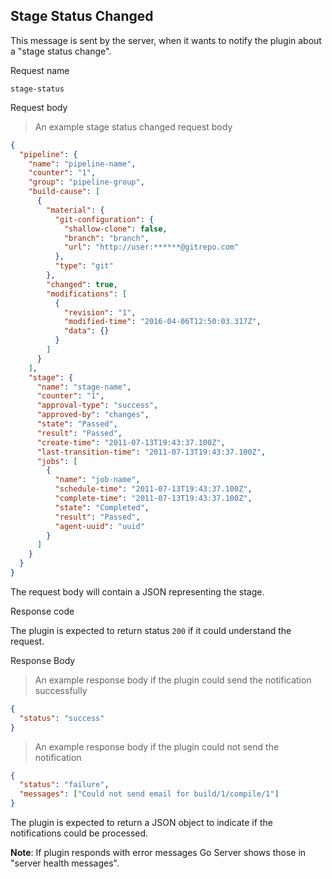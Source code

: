 ## Stage Status Changed

This message is sent by the server, when it wants to notify the plugin about a "stage status change".

<p class='request-name-heading'>Request name</p>

`stage-status`

<p class='request-body-heading'>Request body</p>

> An example stage status changed request body

```json
{
  "pipeline": {
    "name": "pipeline-name",
    "counter": "1",
    "group": "pipeline-group",
    "build-cause": [
      {
        "material": {
          "git-configuration": {
            "shallow-clone": false,
            "branch": "branch",
            "url": "http://user:******@gitrepo.com"
          },
          "type": "git"
        },
        "changed": true,
        "modifications": [
          {
            "revision": "1",
            "modified-time": "2016-04-06T12:50:03.317Z",
            "data": {}
          }
        ]
      }
    ],
    "stage": {
      "name": "stage-name",
      "counter": "1",
      "approval-type": "success",
      "approved-by": "changes",
      "state": "Passed",
      "result": "Passed",
      "create-time": "2011-07-13T19:43:37.100Z",
      "last-transition-time": "2011-07-13T19:43:37.100Z",
      "jobs": [
        {
          "name": "job-name",
          "schedule-time": "2011-07-13T19:43:37.100Z",
          "complete-time": "2011-07-13T19:43:37.100Z",
          "state": "Completed",
          "result": "Passed",
          "agent-uuid": "uuid"
        }
      ]
    }
  }
}
```

The request body will contain a JSON representing the stage.

<p class='response-code-heading'>Response code</p>

The plugin is expected to return status `200` if it could understand the request.

<p class='response-body-heading'>Response Body</p>

> An example response body if the plugin could send the notification successfully

```json
{
  "status": "success"
}
```

> An example response body if the plugin could not send the notification

```json
{
  "status": "failure",
  "messages": ["Could not send email for build/1/compile/1"]
}
```

The plugin is expected to return a JSON object to indicate if the notifications could be processed.

<aside class="warning">
  <strong>Note</strong>: If plugin responds with error messages Go Server shows those in "server health messages".
</aside>
